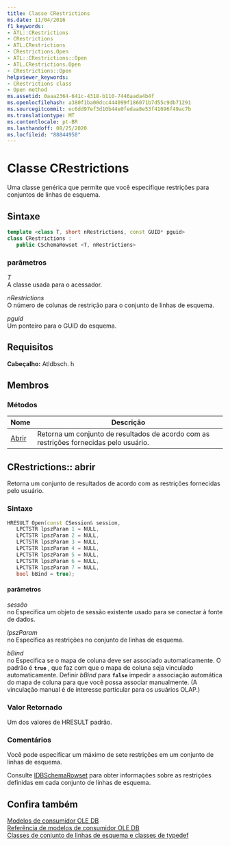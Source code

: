 ```yaml
---
title: Classe CRestrictions
ms.date: 11/04/2016
f1_keywords:
- ATL::CRestrictions
- CRestrictions
- ATL.CRestrictions
- CRestrictions.Open
- ATL::CRestrictions::Open
- ATL.CRestrictions.Open
- CRestrictions::Open
helpviewer_keywords:
- CRestrictions class
- Open method
ms.assetid: 0aaa2364-641c-4318-b110-7446aada4b4f
ms.openlocfilehash: a380f1ba00dcc444099f186071b7d55c9db71291
ms.sourcegitcommit: ec6dd97ef3d10b44e0fedaa8e53f41696f49ac7b
ms.translationtype: MT
ms.contentlocale: pt-BR
ms.lasthandoff: 08/25/2020
ms.locfileid: "88844958"
---
```

# <a name="crestrictions-class"></a>Classe CRestrictions

Uma classe genérica que permite que você especifique restrições para conjuntos de linhas de esquema.

## <a name="syntax"></a>Sintaxe

```cpp
template <class T, short nRestrictions, const GUID* pguid>
class CRestrictions :
   public CSchemaRowset <T, nRestrictions>
```

### <a name="parameters"></a>parâmetros

*T*<br/>
A classe usada para o acessador.

*nRestrictions*<br/>
O número de colunas de restrição para o conjunto de linhas de esquema.

*pguid*<br/>
Um ponteiro para o GUID do esquema.

## <a name="requirements"></a>Requisitos

**Cabeçalho:** Atldbsch. h

## <a name="members"></a>Membros

### <a name="methods"></a>Métodos

| Nome | Descrição |
|-|-|
|[Abrir](#open)|Retorna um conjunto de resultados de acordo com as restrições fornecidas pelo usuário.|

## <a name="crestrictionsopen"></a><a name="open"></a> CRestrictions:: abrir

Retorna um conjunto de resultados de acordo com as restrições fornecidas pelo usuário.

### <a name="syntax"></a>Sintaxe

```cpp
HRESULT Open(const CSession& session,
   LPCTSTR lpszParam 1 = NULL,
   LPCTSTR lpszParam 2 = NULL,
   LPCTSTR lpszParam 3 = NULL,
   LPCTSTR lpszParam 4 = NULL,
   LPCTSTR lpszParam 5 = NULL,
   LPCTSTR lpszParam 6 = NULL,
   LPCTSTR lpszParam 7 = NULL,
   bool bBind = true);
```

#### <a name="parameters"></a>parâmetros

*sessão*<br/>
no Especifica um objeto de sessão existente usado para se conectar à fonte de dados.

*lpszParam*<br/>
no Especifica as restrições no conjunto de linhas de esquema.

*bBind*<br/>
no Especifica se o mapa de coluna deve ser associado automaticamente. O padrão é **`true`** , que faz com que o mapa de coluna seja vinculado automaticamente. Definir *bBind* para **`false`** impedir a associação automática do mapa de coluna para que você possa associar manualmente. (A vinculação manual é de interesse particular para os usuários OLAP.)

### <a name="return-value"></a>Valor Retornado

Um dos valores de HRESULT padrão.

### <a name="remarks"></a>Comentários

Você pode especificar um máximo de sete restrições em um conjunto de linhas de esquema.

Consulte [IDBSchemaRowset](/previous-versions/windows/desktop/ms713686(v=vs.85)) para obter informações sobre as restrições definidas em cada conjunto de linhas de esquema.

## <a name="see-also"></a>Confira também

[Modelos de consumidor OLE DB](../../data/oledb/ole-db-consumer-templates-cpp.md)<br/>
[Referência de modelos de consumidor OLE DB](../../data/oledb/ole-db-consumer-templates-reference.md)<br/>
[Classes de conjunto de linhas de esquema e classes de typedef](../../data/oledb/schema-rowset-classes-and-typedef-classes.md)
